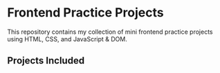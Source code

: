 # Frontend Practice Projects

This repository contains my collection of mini frontend practice projects using HTML, CSS, and JavaScript & DOM.

## Projects Included
